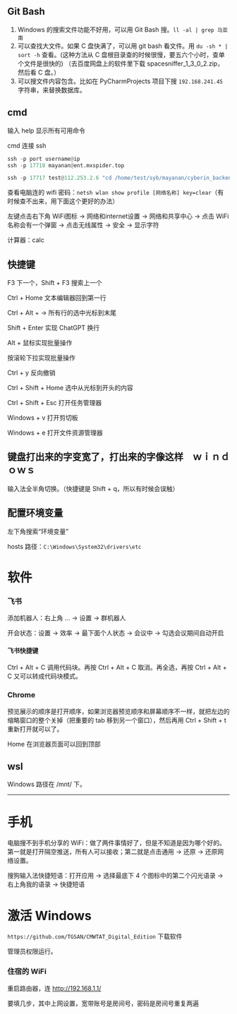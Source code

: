 


## Git Bash     

1. Windows 的搜索文件功能不好用，可以用 Git Bash 搜。`ll -al | grep 马亚南`    
2. 可以查找大文件。如果 C 盘快满了，可以用 git bash 看文件。用 `du -sh * | sort -h` 查看。(这种方法从 C 盘根目录查的时候很慢，要五六个小时，查单个文件是很快的) （去百度网盘上的软件里下载 spacesniffer_1_3_0_2.zip，然后看 C 盘。）
3. 可以搜文件内容包含。比如在 PyCharmProjects 项目下搜 `192.168.241.45` 字符串，来替换数据库。    




## cmd    

输入 help 显示所有可用命令     

cmd 连接 ssh   

```python 
ssh -p port username@ip
ssh -p 17718 mayanan@ent.mxspider.top

ssh -p 17717 test@112.253.2.6 "cd /home/test/syb/mayanan/cyberin_backend/ && /home/test/testenv/bin/python manage.py crisis_warning_send --debug_time '2022-11-12 10:15:00' --settings cyberin_backend.settings_product"  （外面是双引号，里面是单引号）
```

查看电脑连的 wifi 密码：`netsh wlan show profile [网络名称] key=clear`（有时候查不出来，用下面这个更好的办法）     


左键点击右下角 WiFi图标 -> 网络和internet设置 -> 网络和共享中心 -> 点击 WiFi 名称会有一个弹窗 -> 点击无线属性 -> 安全 -> 显示字符       



计算器：calc    



## 快捷键    


F3 下一个，Shift + F3 搜索上一个     

Ctrl + Home 文本编辑器回到第一行   

Ctrl + Alt + → 所有行的选中光标到末尾

Shift + Enter 实现 ChatGPT 换行     

Alt + 鼠标实现批量操作    

按滚轮下拉实现批量操作     

Ctrl + y 反向撤销   

Ctrl + Shift + Home 选中从光标到开头的内容    

Ctrl + Shift + Esc 打开任务管理器   

Windows + v 打开剪切板      

Windows + e 打开文件资源管理器    



## 键盘打出来的字变宽了，打出来的字像这样　ｗｉｎｄｏｗｓ　　　

输入法全半角切换。（快捷键是 Shift + q，所以有时候会误触）      


## 配置环境变量  

左下角搜索“环境变量”    

hosts 路径：`C:\Windows\System32\drivers\etc`       




# 软件    

### 飞书   

添加机器人：右上角 ... -> 设置 -> 群机器人    

开会状态：设置 -> 效率 -> 最下面个人状态 -> 会议中 -> 勾选会议期间自动开启      


#### 飞书快捷键    

Ctrl + Alt + C 调用代码块。再按 Ctrl + Alt + C 取消。再全选，再按 Ctrl + Alt + C 又可以转成代码块模式。     



### Chrome   

预览展示的顺序是打开顺序，如果浏览器预览顺序和屏幕顺序不一样，就把左边的缩略窗口的整个关掉（把重要的 tab 移到另一个窗口），然后再用 Ctrl + Shift + t 重新打开就可以了。      

Home 在浏览器页面可以回到顶部     



## wsl  

Windows 路径在 /mnt/ 下。      




***    


# 手机    

电脑搜不到手机分享的 WiFi：做了两件事情好了，但是不知道是因为哪个好的。第一就是打开隔空推送，所有人可以接收；第二就是点击通用 -> 还原 -> 还原网络设置。      

搜狗输入法快捷短语：打开应用 -> 选择最底下 4 个图标中的第二个闪光语录 -> 右上角我的语录 -> 快捷短语     



# 激活 Windows   

`https://github.com/TGSAN/CMWTAT_Digital_Edition` 下载软件    

管理员权限运行。    





### 住宿的 WiFi  

重启路由器，连 http://192.168.1.1/    

要填几步，其中上网设置，宽带账号是房间号，密码是房间号重复两遍    


